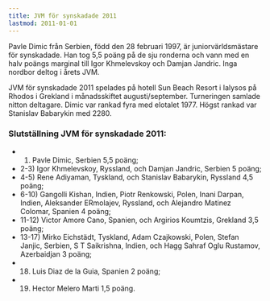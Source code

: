 ```yaml
---
title: JVM för synskadade 2011
lastmod: 2011-01-01
---
```


Pavle Dimic från Serbien, född den 28 februari 1997, är juniorvärldsmästare för synskadade. Han tog 5,5 poäng på de sju ronderna och vann med en halv poängs marginal till Igor Khmelevskoy och Damjan Jandric. Inga nordbor deltog i årets JVM.

JVM för synskadade 2011 spelades på hotell Sun Beach Resort i Ialysos på Rhodos i Grekland i månadsskiftet augusti/september. Turneringen samlade nitton deltagare. Dimic var rankad fyra med elotalet 1977. Högst rankad var Stanislav Babarykin med 2280.

### Slutställning JVM för synskadade 2011: ###

* 1) Pavle Dimic, Serbien 5,5 poäng;
* 2-3) Igor Khmelevskoy, Ryssland, och Damjan Jandric, Serbien 5 poäng;
* 4-5) Rene Adiyaman, Tyskland, och Stanislav Babarykin, Ryssland 4,5 poäng;
* 6-10) Gangolli Kishan, Indien, Piotr Renkowski, Polen, Inani Darpan, Indien, Aleksander ERmolajev, Ryssland, och Alejandro Matinez Colomar, Spanien 4 poäng;
* 11-12) Victor Amore Cano, Spanien, och Argirios Koumtzis, Grekland 3,5 poäng;
* 13-17) Mirko Eichstädt, Tyskland, Adam Czajkowski, Polen, Stefan Janjic, Serbien, S T Saikrishna, Indien, och Hagg Sahraf Oglu Rustamov, Azerbaidjan 3 poäng;
* 18) Luis Diaz de la Guia, Spanien 2 poäng;
* 19) Hector Melero Marti 1,5 poäng.